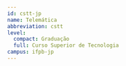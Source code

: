 ```yaml
---
id: cstt-jp
name: Telemática
abbreviation: cstt
level:
  compact: Graduação
  full: Curso Superior de Tecnologia
campus: ifpb-jp
---
```

